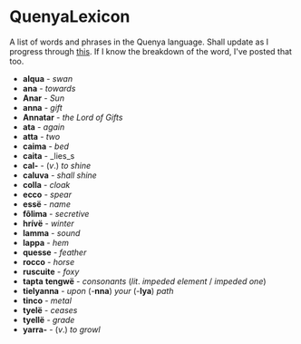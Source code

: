 # QuenyaLexicon

A list of words and phrases in the Quenya language. Shall update as I progress through [this](http://folk.uib.no/hnohf/qcourse.htm).
If I know the breakdown of the word, I've posted that too.

 * __alqua__ - _swan_ 
 * __ana__ - _towards_
 * __Anar__ - _Sun_
 * __anna__ - _gift_
 * __Annatar__ - _the_ _Lord_ _of_ _Gifts_
 * __ata__ - _again_
 * __atta__ - _two_
 * __caima__ - _bed_
 * __caita__ - _lies_s
 * __cal-__ - (_v_.) _to_ _shine_ 
 * __caluva__ - _shall_ _shine_
 * __colla__ - _cloak_
 * __ecco__ - _spear_
 * __essë__ - _name_
 * __fôlima__ - _secretive_
 * __hrívë__ - _winter_
 * __lamma__ - _sound_
 * __lappa__ - _hem_
 * __quesse__ - _feather_
 * __rocco__ - _horse_
 * __ruscuite__ - _foxy_
 * __tapta__ __tengwë__ - _consonants_ (_lit_. _impeded_ _element_ / _impeded_ _one_) 
 * __tielyanna__ - _upon_ (-__nna__) _your_ (-__lya__) _path_ 
 * __tinco__ - _metal_
 * __tyelë__ - _ceases_
 * __tyellë__ - _grade_
 * __yarra-__ - (_v_.) _to_ _growl_ 
